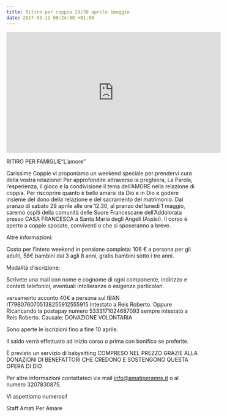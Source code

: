 ```yaml
---
title: Ritiro per coppie 29/30 aprile 1maggio
date: 2017-03-11 00:24:00 +01:00
---
```


<iframe width="560" height="315" src="https://www.youtube.com/embed/8baIZPoPl3s" frameborder="0" allowfullscreen></iframe>

RITIRO PER FAMIGLIE“L’amore”

Carissime Coppie vi proponiamo un weekend speciale per prendervi cura della vostra relazione! Per approfondire attraverso la preghiera, La Parola, l’esperienza, il gioco e la condivisione il tema dell’AMORE nella relazione di coppia. Per riscoprire quanto è bello amarsi da Dio e in Dio e godere insieme del dono della relazione e del sacramento del matrimonio. Dal pranzo di sabato 29 aprile alle ore 12.30, al pranzo del lunedì 1 maggio, saremo ospiti della comunità delle Suore Francescane dell’Addolorata presso CASA FRANCESCA a Santa Maria degli Angeli (Assisi). Il corso è aperto a coppie sposate, conviventi o che si sposeranno a breve.

Altre informazioni:

Costo per l’intero weekend in pensione completa: 106 € a persona per gli adulti, 58€ bambini dai 3 agli 8 anni, gratis bambini sotto i tre anni.

Modalità d’iscrizione:

Scrivete una mail con nome e cognome di ogni componente, indirizzo e contatti telefonici, eventuali intolleranze o esigenze particolari.

versamento acconto 40€ a persona sul IBAN IT79B0760705138255912555915 Intestato a Reis Roberto. Oppure Ricaricando la postapay numero 5333171024687093 sempre intestato a Reis Roberto. Causale: DONAZIONE VOLONTARIA

Sono aperte le iscrizioni fino a fine 10 aprile.

Il saldo verrà effettuato ad inizio corso o prima con bonifico se preferite.

È previsto un servizio di babysitting COMPRESO NEL PREZZO GRAZIE ALLA DONAZIONI DI BENEFATTORI CHE CREDONO E SOSTENGONO QUESTA OPERA DI DIO

Per altre informazioni contattateci via mail info@amatiperamre.it o al numero 3207830875.

Vi aspettiamo numerosi!

Staff Amati Per Amare